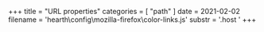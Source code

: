 +++
title = "URL properties"
categories = [ "path" ]
date = 2021-02-02
filename = 'hearth\config\mozilla-firefox\color-links.js'
substr = '.host '
+++
